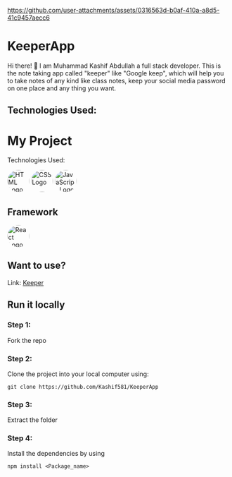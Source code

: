 

https://github.com/user-attachments/assets/0316563d-b0af-410a-a8d5-41c9457aecc6

# KeeperApp
Hi there! 👋 I am Muhammad Kashif Abdullah a full stack developer. This is the note taking app called "keeper" like "Google keep", which will help you to take notes of any kind like class notes, keep your social media password on one place and any thing you want. 


## Technologies Used:

# My Project

Technologies Used:

<img src="https://cdn.jsdelivr.net/gh/devicons/devicon/icons/html5/html5-original.svg" alt="HTML Logo" width="50" height="50" style="border-radius: 50%;"> <img src="https://cdn.jsdelivr.net/gh/devicons/devicon/icons/css3/css3-original.svg" alt="CSS Logo" width="50" height="50" style="border-radius: 50%;"> <img src="https://cdn.jsdelivr.net/gh/devicons/devicon/icons/javascript/javascript-original.svg" alt="JavaScript Logo" width="50" height="50" style="border-radius: 50%;">

## Framework
<img src="https://cdn.jsdelivr.net/gh/devicons/devicon/icons/react/react-original.svg" alt="React Logo" width="50" height="50" style="border-radius: 50%;">




## Want to use?
Link: [Keeper](https://lf762q.csb.app/)

## Run it locally

### Step 1:
Fork the repo

### Step 2:
Clone the project into your local computer using:
```
git clone https://github.com/Kashif581/KeeperApp

```


### Step 3:
Extract the folder

### Step 4:
Install the dependencies by using 
```
npm install <Package_name>

``` 
